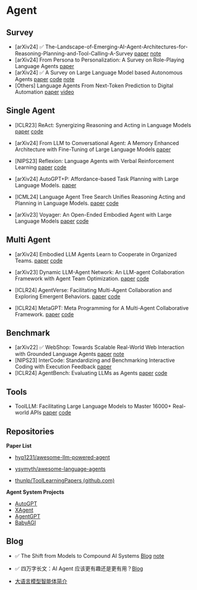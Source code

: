 # Agent
## Survey
- [arXiv24] ✅ The-Landscape-of-Emerging-AI-Agent-Architectures-for-Reasoning-Planning-and-Tool-Calling-A-Survey  [paper](https://arxiv.org/abs/2404.11584)  [note](../../../Notes/Arxiv/2024/The-Landscape-of-Emerging-AI-Agent-Architectures-for-Reasoning-Planning-and-Tool-Calling-A-Survey.md)
- [arXiv24] From Persona to Personalization: A Survey on Role-Playing Language Agents [paper](https://arxiv.org/abs/2404.18231) 
- [arXiv24] ✅ A Survey on Large Language Model based Autonomous Agents [paper](https://arxiv.org/abs/2308.11432) [code](https://github.com/Paitesanshi/LLM-Agent-Survey) [note](../../../Notes/Arxiv/2024/A-Survey-on-Large-Language-Model-based-Autonomous-Agents.md)
- [Others] Language Agents From Next-Token Prediction to Digital Automation [paper](https://ysymyth.github.io/papers/Dissertation-finalized.pdf) [video](https://www.bilibili.com/video/BV1zz421m7gV/)

## Single Agent
- [ICLR23] ReAct: Synergizing Reasoning and Acting in Language Models [paper](https://arxiv.org/abs/2210.03629) [code](https://github.com/ysymyth/ReAct)

- [arXiv24] From LLM to Conversational Agent: A Memory Enhanced Architecture with Fine-Tuning of Large Language Models [paper](https://arxiv.org/abs/2401.02777)

- [NIPS23] Reflexion: Language Agents with Verbal Reinforcement Learning [paper](https://arxiv.org/abs/2303.11366) [code](https://github.com/noahshinn/reflexion)

- [arXiv24] AutoGPT+P: Affordance-based Task Planning with Large Language Models. [paper](https://arxiv.org/abs/2402.10778)

- [ICML24] Language Agent Tree Search Unifies Reasoning Acting and Planning in Language Models. [paper](https://arxiv.org/abs/2310.04406) [code](https://github.com/andyz245/LanguageAgentTreeSearch)
- [arXiv23] Voyager: An Open-Ended Embodied Agent with Large Language Models [paper](https://arxiv.org/abs/2305.16291) [code](https://github.com/MineDojo/Voyager)

## Multi Agent
- [arXiv24] Embodied LLM Agents Learn to Cooperate in Organized Teams. [paper](https://arxiv.org/abs/2403.12482)  [code](https://github.com/tobeatraceur/Organized-LLM-Agents)
- [arXiv23] Dynamic LLM-Agent Network: An LLM-agent Collaboration Framework with Agent Team Optimization. [paper](https://arxiv.org/abs/2310.02170) [code](https://github.com/SALT-NLP/DyLAN)

- [ICLR24] AgentVerse: Facilitating Multi-Agent Collaboration and Exploring Emergent Behaviors. [paper](https://arxiv.org/abs/2308.10848) [code](https://github.com/OpenBMB/AgentVerse/)

- [ICLR24] MetaGPT: Meta Programming for A Multi-Agent Collaborative Framework. [paper](https://arxiv.org/abs/2308.00352) [code](https://github.com/geekan/MetaGPT)

## Benchmark
- [arXiv22] ✅ WebShop: Towards Scalable Real-World Web Interaction with Grounded Language Agents [paper](https://arxiv.org/abs/2207.01206) [note](../../../Notes/Conference/NIPS22/WebShop-Towards-Scalable-Real-World-Web%20Interaction-with-Grounded-Language-Agents.md)
- [NIPS23] InterCode: Standardizing and Benchmarking Interactive Coding with Execution Feedback [paper](https://arxiv.org/abs/2306.14898)
- [ICLR24] AgentBench: Evaluating LLMs as Agents [paper](https://arxiv.org/abs/2308.03688) [code](https://github.com/THUDM/AgentBench)

## Tools
- ToolLLM: Facilitating Large Language Models to Master 16000+ Real-world APIs [paper](https://arxiv.org/abs/2307.16789) [code](https://github.com/OpenBMB/ToolBench)

## Repositories
**Paper List**
- [hyp1231/awesome-llm-powered-agent](https://github.com/hyp1231/awesome-llm-powered-agent)

- [ysymyth/awesome-language-agents](https://github.com/ysymyth/awesome-language-agents)

- [thunlp/ToolLearningPapers (github.com)](https://github.com/thunlp/ToolLearningPapers)

**Agent System Projects**
- [AutoGPT](https://github.com/Significant-Gravitas/AutoGPT)
- [XAgent](https://github.com/OpenBMB/XAgent)
- [AgentGPT](https://github.com/reworkd/AgentGPT)
- [BabyAGI](https://github.com/yoheinakajima/babyagi)

## Blog
- ✅ The Shift from Models to Compound AI Systems [Blog](http://bair.berkeley.edu/blog/2024/02/18/compound-ai-systems/) [note](../../../Notes/Blog/2024/The-Shift-from-Models-to-Compound-AI-Systems.md)

- ✅ 四万字长文：AI Agent 应该更有趣还是更有用？[Blog](https://01.me/2024/03/ai-agents-entertaining-or-useful/) 

- [大语言模型智能体简介](https://www.promptingguide.ai/zh/research/llm-agents)

